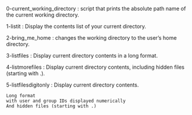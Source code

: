 0-current_working_directory : script that prints the absolute path name of the current working directory.

1-listit : Display the contents list of your current directory.

2-bring_me_home : changes the working directory to the user’s home directory.

3-listfiles : Display current directory contents in a long format.

4-listmorefiles : Display current directory contents, including hidden files (starting with .).

5-listfilesdigitonly : Display current directory contents.

    Long format
    with user and group IDs displayed numerically
    And hidden files (starting with .)

